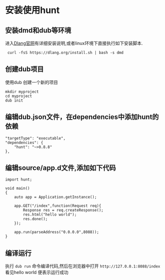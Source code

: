 安装使用hunt
=====

安装dmd和dub等环境
-----

进入[Dlang官网](http://dlang.org/download.html)有详细安装说明,或者linux环境下直接执行如下安装脚本.

` curl -fsS https://dlang.org/install.sh | bash -s dmd`

创建dub项目
-----

使用dub 创建一个新的项目
```
mkdir myproject
cd myproject
dub init
```

编辑dub.json文件，在dependencies中添加hunt的依赖
-----
```
"targetType": "executable",
"dependencies": {
	"hunt": "~>0.8.8"					    
},
```

编辑source/app.d文件,添加如下代码
-----

```
import hunt;

void main()
{
	auto app = Application.getInstance();

	app.GET("/index",function(Request req){
		Response res = req.createResponse();
		res.html("hello world");
		res.done();
	});
			    
	app.run(parseAddress("0.0.0.0",8088));
}
```

编译运行
-----

执行 `dub run` 命令编译代码,然后在浏览器中打开 `http://127.0.0.1:8088/index` 看见hello world 便表示运行成功


